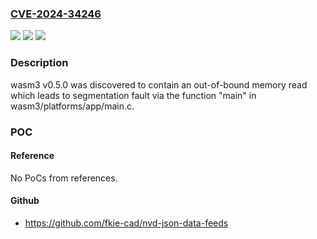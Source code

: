 ### [CVE-2024-34246](https://cve.mitre.org/cgi-bin/cvename.cgi?name=CVE-2024-34246)
![](https://img.shields.io/static/v1?label=Product&message=n%2Fa&color=blue)
![](https://img.shields.io/static/v1?label=Version&message=n%2Fa&color=blue)
![](https://img.shields.io/static/v1?label=Vulnerability&message=n%2Fa&color=brighgreen)

### Description

wasm3 v0.5.0 was discovered to contain an out-of-bound memory read which leads to segmentation fault via the function "main" in wasm3/platforms/app/main.c.

### POC

#### Reference
No PoCs from references.

#### Github
- https://github.com/fkie-cad/nvd-json-data-feeds


